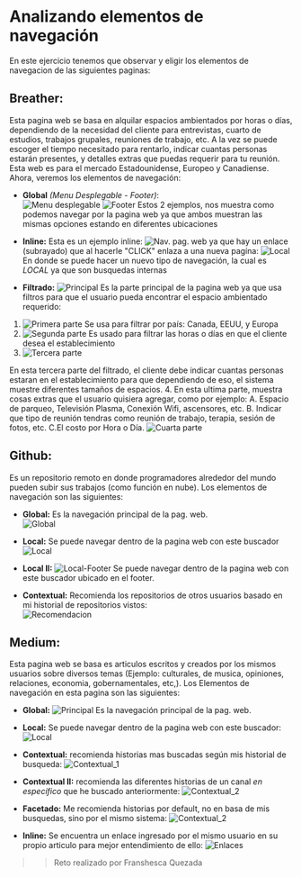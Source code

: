# Analizando elementos de navegación  

En este ejercicio tenemos que observar y eligir los elementos de navegacion de las siguientes paginas:  

 ## Breather:   

 Esta pagina web se basa en alquilar espacios ambientados por horas o días, dependiendo de la necesidad del cliente para entrevistas, cuarto de estudios, trabajos grupales, reuniones de trabajo, etc. A la vez se puede escoger el tiempo necesitado para rentarlo, indicar cuantas personas estarán presentes, y detalles extras que puedas requerir para tu reunión. Esta web es para el mercado Estadounidense, Europeo y Canadiense.
Ahora, veremos los elementos de navegación:  

- **Global** _(Menu Desplegable - Footer)_:  
![Menu desplegable](assets/breather/globalmd.png)
![Footer](assets/breather/global.png)
Estos 2 ejemplos, nos muestra como podemos navegar por la pagina web ya que ambos muestran las mismas opciones estando en diferentes ubicaciones

- **Inline:**
Esta es un ejemplo inline:
![Nav. pag. web](assets/breather/inline.png)
 ya que hay un  enlace (subrayado) que al hacerle "CLICK" enlaza a una nueva pagína:
 ![Local](assets/breather/local.png)
 En donde se puede hacer un nuevo tipo de navegación, la cual es _LOCAL_ ya que son busquedas internas

 - **Filtrado:**
 ![Principal](assets/breather/filtrados.png)
 Es la parte principal de la pagina web ya que usa filtros para que el usuario pueda encontrar el espacio ambientado requerido:
 1. ![Primera parte](assets/breather/filtrado_2.1.png) Se usa para filtrar por país: Canada, EEUU, y Europa
 2. ![Segunda parte](assets/breather/filtrado_2.2.png) Es usado para filtrar las horas o días en que el cliente desea el establecimiento
 3. ![Tercera parte](assets/breather/filtrado_2.3.png)

 En esta tercera parte del filtrado, el cliente debe indicar cuantas personas estaran en el establecimiento para que dependiendo de eso, el sistema muestre diferentes tamaños de espacios.
 4. En esta ultima parte, muestra cosas extras que el usuario quisiera agregar, como por ejemplo:
  A. Espacio de parqueo, Televisión Plasma, Conexión Wifi, ascensores, etc.
  B. Indicar que tipo de reunión tendras como reunión de trabajo, terapia, sesión de fotos, etc.
  C.El costo por Hora o Día.
  ![Cuarta parte](assets/breather/filtrado_2.4.png)

## Github:  

Es un repositorio remoto en donde programadores alrededor del mundo pueden subir sus trabajos (como función en nube). Los elementos de navegación son las siguientes:  

- **Global:**
Es la navegación principal de la pag. web.  
![Global](assets/github/global.png)

- **Local:**
Se puede navegar dentro de la pagina web con este buscador
![Local](assets/github/Local.png)
- **Local II:** ![Local-Footer](assets/github/local-2.png)
Se puede navegar dentro de la pagina web con este buscador ubicado en el footer.

- **Contextual:**
Recomienda los repositorios de otros usuarios basado en mi historial de repositorios vistos:  
![Recomendacion](assets/github/contextual.png)  

## Medium:  

Esta pagina web se basa es articulos escritos y creados por los mismos usuarios sobre diversos temas (Ejemplo: culturales, de musica, opiniones, relaciones, economia, gobernamentales, etc,). Los Elementos de navegación en esta pagina son las siguientes:

- **Global:** ![Principal](assets/medium/global.png)
Es la navegación principal de la pag. web.

- **Local:** Se puede navegar dentro de la pagina web con este buscador:
![Local](assets/medium/local.png)

- **Contextual:** recomienda historias mas buscadas según mis historial de busqueda:
![Contextual_1](assets/medium/Contextual.png)
- **Contextual II:** recomienda las diferentes historias de un canal _en específico_ que he buscado anteriormente:
![Contextual_2](assets/medium/Contextual_2.png)

- **Facetado:** Me recomienda historias por default, no en basa de mis busquedas, sino por el mismo sistema:
![Contextual_2](assets/medium/Facetado.png)

- **Inline:** Se encuentra un enlace ingresado por el mismo usuario en su propio articulo para mejor entendimiento de ello:
![Enlaces](assets/medium/Inline.png)

>> Reto realizado por Franshesca Quezada
